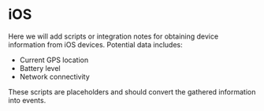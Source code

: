 # iOS

Here we will add scripts or integration notes for obtaining device information from iOS devices. Potential data includes:

- Current GPS location
- Battery level
- Network connectivity

These scripts are placeholders and should convert the gathered information into events.
